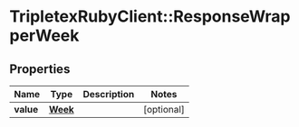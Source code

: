 # TripletexRubyClient::ResponseWrapperWeek

## Properties
Name | Type | Description | Notes
------------ | ------------- | ------------- | -------------
**value** | [**Week**](Week.md) |  | [optional] 


